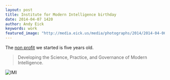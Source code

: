```yaml
---
layout: post
title: Institute for Modern Intelligence birthday
date: 2014-04-07 1420
author: Andy Eick
keywords: work
featured_image: "http://media.eick.us/media/photographs/2014/2014-04-06/imi-paperwork-2014-04-06-14-30-09.jpg"
---
```

The [non profit](http://imintel.org) we started is five years old.

> Developing the Science, Practice, and Governance of Modern Intelligence.

![IMI](http://media.eick.us/media/photographs/2014/2014-04-06/imi-paperwork-2014-04-06-14-30-09.jpg)


